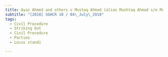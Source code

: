 ```yaml
---
title: Ayaz Ahmed and others v Mustaq Ahmad (alias Mushtaq Ahmad s/o Mustafa) and others 
subtitle: "[2018] SGHCR 10 / 04\_July\_2018"
tags:
  - Civil Procedure
  - Striking Out
  - Civil Procedure
  - Parties
  - Locus standi

---
```


